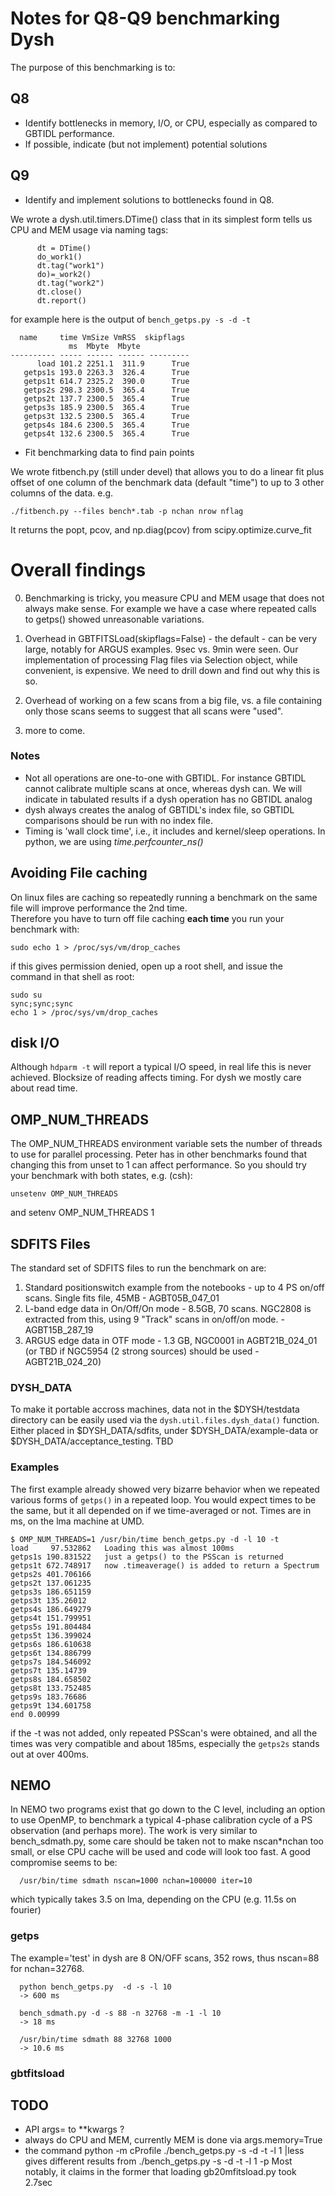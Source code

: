 # Notes for Q8-Q9 benchmarking Dysh
 
The purpose of this  benchmarking is to:

## Q8
- Identify bottlenecks in memory, I/O, or CPU, especially as compared to GBTIDL performance.  
- If possible, indicate (but not implement) potential solutions

## Q9
- Identify and implement solutions to bottlenecks found in Q8.

We wrote a dysh.util.timers.DTime() class that in its simplest form tells us CPU and MEM usage via naming tags:

```
      dt = DTime()
      do_work1()
      dt.tag("work1")
      do)=_work2()
      dt.tag("work2")
      dt.close()
      dt.report()

```
for example here is the output of `bench_getps.py -s -d -t`

```
  name     time VmSize VmRSS  skipflags
             ms  Mbyte  Mbyte           
---------- ----- ------ ------ ---------
      load 101.2 2251.1  311.9      True
   getps1s 193.0 2263.3  326.4      True
   getps1t 614.7 2325.2  390.0      True
   getps2s 298.3 2300.5  365.4      True
   getps2t 137.7 2300.5  365.4      True
   getps3s 185.9 2300.5  365.4      True
   getps3t 132.5 2300.5  365.4      True
   getps4s 184.6 2300.5  365.4      True
   getps4t 132.6 2300.5  365.4      True
```

- Fit benchmarking data to find pain points

We wrote fitbench.py (still under devel) that allows you to do a linear fit plus offset of one column of the benchmark data (default "time") to up to 3 other columns of the data. e.g.

```
./fitbench.py --files bench*.tab -p nchan nrow nflag
```

It returns the popt, pcov, and np.diag(pcov) from scipy.optimize.curve_fit

# Overall findings

0. Benchmarking is tricky, you measure CPU and MEM usage that does not always make sense. For example we have a case where repeated
   calls to getps() showed unreasonable variations.

1. Overhead in GBTFITSLoad(skipflags=False) - the default - can be very large, notably for ARGUS examples. 9sec vs. 9min were seen.  Our implementation of processing Flag files via Selection object, while convenient, is expensive.  We need to drill down and find out why this is so.

2. Overhead of working on a few scans from a big file, vs. a file containing only those scans seems to suggest that all scans were "used".

3. more to come.


### Notes

  - Not all operations are one-to-one with GBTIDL. For instance GBTIDL cannot calibrate multiple scans at once, whereas dysh can.  We will indicate in tabulated results if a dysh operation has no GBTIDL analog
  - dysh always creates the analog of GBTIDL's index file, so GBTIDL comparisons should be run with no index file.
 - Timing is 'wall clock time', i.e., it includes and kernel/sleep operations.  In python, we are using  *time.perfcounter_ns()*

## Avoiding File caching

On linux files are caching so repeatedly running a benchmark on the same file will improve performance the 2nd time.  
Therefore you have to turn off file caching **each time** you run your benchmark with:

    sudo echo 1 > /proc/sys/vm/drop_caches

if this gives permission denied, open up a root shell, and issue the command in that shell as root:

    sudo su
    sync;sync;sync
    echo 1 > /proc/sys/vm/drop_caches

## disk I/O

Although `hdparm -t` will report a typical I/O speed, in real life this is never achieved. Blocksize of reading affects timing. For dysh we mostly care about read time.

## OMP_NUM_THREADS
The OMP_NUM_THREADS environment variable sets the number of threads to use for  parallel processing.  Peter has in other benchmarks found that changing this from unset to 1 can affect performance.   So you should try your benchmark with both states, e.g. (csh):

    unsetenv OMP_NUM_THREADS

and
    setenv OMP_NUM_THREADS 1

## SDFITS Files

The standard set of SDFITS files to run the benchmark on are:

1. Standard positionswitch example from the notebooks - up to 4 PS on/off scans. Single fits file, 45MB - AGBT05B_047_01
2. L-band edge data in On/Off/On mode - 8.5GB, 70 scans.   NGC2808 is extracted from this, using 9 "Track" scans in on/off/on mode. - AGBT15B_287_19
3. ARGUS edge data in OTF mode - 1.3 GB, NGC0001 in AGBT21B_024_01 (or TBD if NGC5954 (2 strong sources) should be used - AGBT21B_024_20)


### DYSH_DATA

To make it portable accross machines, data not in the $DYSH/testdata directory can be easily used via the `dysh.util.files.dysh_data()` function. Either placed
in $DYSH_DATA/sdfits, under $DYSH_DATA/example-data or $DYSH_DATA/acceptance_testing.   TBD


### Examples

The first example already showed very bizarre behavior when we repeated various forms of `getps()` in a repeated loop. You would expect
times to be the same, but it all depended on if we time-averaged or not.  Times are in ms, on the lma machine at UMD.

```
$ OMP_NUM_THREADS=1 /usr/bin/time bench_getps.py -d -l 10 -t
load     97.532862   Loading this was almost 100ms
getps1s 190.831522   just a getps() to the PSScan is returned
getps1t 672.748917   now .timeaverage() is added to return a Spectrum
getps2s 401.706166
getps2t 137.061235
getps3s 186.651159
getps3t 135.26012
getps4s 186.649279
getps4t 151.799951
getps5s 191.804484
getps5t 136.399024
getps6s 186.610638
getps6t 134.886799
getps7s 184.546092
getps7t 135.14739
getps8s 184.658502
getps8t 133.752485
getps9s 183.76686
getps9t 134.601758
end 0.00999
```
if the -t was not added, only repeated PSScan's were obtained, and all the times was very compatible and about 185ms, especially
the ``getps2s`` stands out at over 400ms.

## NEMO

In NEMO two programs exist that go down to the C level, including an option to use OpenMP, to benchmark a typical 4-phase calibration cycle
of a PS observation (and perhaps more). The work is very similar to bench_sdmath.py, some care should be taken not to make nscan*nchan too small,
or else CPU cache will be used and code will look too fast.  A good compromise seems to be:

      /usr/bin/time sdmath nscan=1000 nchan=100000 iter=10

which typically takes 3.5 on lma, depending on the CPU (e.g. 11.5s on fourier)

### getps

The example='test' in dysh are 8 ON/OFF scans, 352 rows, thus nscan=88 for nchan=32768.


      python bench_getps.py  -d -s -l 10 
      -> 600 ms

      bench_sdmath.py -d -s 88 -n 32768 -m -1 -l 10
      -> 18 ms

      /usr/bin/time sdmath 88 32768 1000
      -> 10.6 ms

### gbtfitsload

## TODO

- API args= to **kwargs ?
- always do CPU and MEM, currently MEM is done via args.memory=True
- the command
       python -m cProfile  ./bench_getps.py -s -d -t -l 1 |less
  gives different results from 
       ./bench_getps.py -s -d -t -l 1 -p
  Most notably, it claims in the former that loading gb20mfitsload.py took 2.7sec
